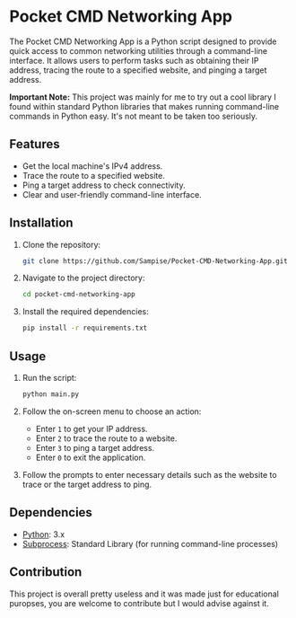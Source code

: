 # Pocket CMD Networking App

The Pocket CMD Networking App is a Python script designed to provide quick access to common networking utilities through a command-line interface. It allows users to perform tasks such as obtaining their IP address, tracing the route to a specified website, and pinging a target address.

**Important Note:**
This project was mainly for me to try out a cool library I found within standard Python libraries that makes running command-line commands in Python easy. It's not meant to be taken too seriously.

## Features

- Get the local machine's IPv4 address.
- Trace the route to a specified website.
- Ping a target address to check connectivity.
- Clear and user-friendly command-line interface.

## Installation

1. Clone the repository:

    ```bash
    git clone https://github.com/Sampise/Pocket-CMD-Networking-App.git
    ```

2. Navigate to the project directory:

    ```bash
    cd pocket-cmd-networking-app
    ```

3. Install the required dependencies:

    ```bash
    pip install -r requirements.txt
    ```

## Usage

1. Run the script:

    ```bash
    python main.py
    ```

2. Follow the on-screen menu to choose an action:
    - Enter `1` to get your IP address.
    - Enter `2` to trace the route to a website.
    - Enter `3` to ping a target address.
    - Enter `0` to exit the application.

3. Follow the prompts to enter necessary details such as the website to trace or the target address to ping.

## Dependencies

- [Python](https://www.python.org/): 3.x
- [Subprocess](https://docs.python.org/3/library/subprocess.html): Standard Library (for running command-line processes)

## Contribution

This project is overall pretty useless and it was made just for educational puropses, you are welcome to contribute but I would advise against it.
